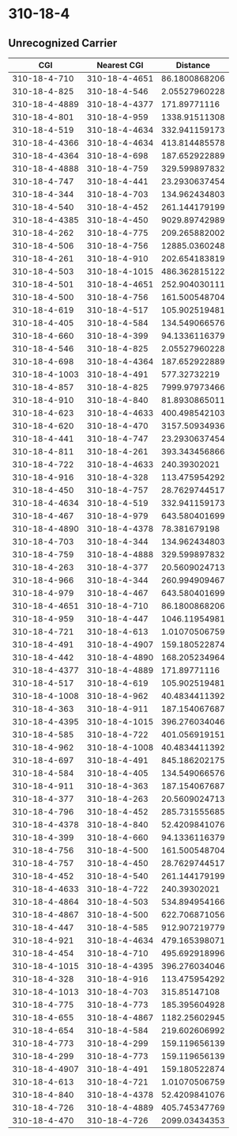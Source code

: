 # 310-18-4
## Unrecognized Carrier


| CGI | Nearest CGI | Distance |
|-----|-------------|----------|
| 310-18-4-710 | 310-18-4-4651 | 86.1800868206 |
| 310-18-4-825 | 310-18-4-546 | 2.05527960228 |
| 310-18-4-4889 | 310-18-4-4377 | 171.89771116 |
| 310-18-4-801 | 310-18-4-959 | 1338.91511308 |
| 310-18-4-519 | 310-18-4-4634 | 332.941159173 |
| 310-18-4-4366 | 310-18-4-4634 | 413.814485578 |
| 310-18-4-4364 | 310-18-4-698 | 187.652922889 |
| 310-18-4-4888 | 310-18-4-759 | 329.599897832 |
| 310-18-4-747 | 310-18-4-441 | 23.2930637454 |
| 310-18-4-344 | 310-18-4-703 | 134.962434803 |
| 310-18-4-540 | 310-18-4-452 | 261.144179199 |
| 310-18-4-4385 | 310-18-4-450 | 9029.89742989 |
| 310-18-4-262 | 310-18-4-775 | 209.265882002 |
| 310-18-4-506 | 310-18-4-756 | 12885.0360248 |
| 310-18-4-261 | 310-18-4-910 | 202.654183819 |
| 310-18-4-503 | 310-18-4-1015 | 486.362815122 |
| 310-18-4-501 | 310-18-4-4651 | 252.904030111 |
| 310-18-4-500 | 310-18-4-756 | 161.500548704 |
| 310-18-4-619 | 310-18-4-517 | 105.902519481 |
| 310-18-4-405 | 310-18-4-584 | 134.549066576 |
| 310-18-4-660 | 310-18-4-399 | 94.1336116379 |
| 310-18-4-546 | 310-18-4-825 | 2.05527960228 |
| 310-18-4-698 | 310-18-4-4364 | 187.652922889 |
| 310-18-4-1003 | 310-18-4-491 | 577.32732219 |
| 310-18-4-857 | 310-18-4-825 | 7999.97973466 |
| 310-18-4-910 | 310-18-4-840 | 81.8930865011 |
| 310-18-4-623 | 310-18-4-4633 | 400.498542103 |
| 310-18-4-620 | 310-18-4-470 | 3157.50934936 |
| 310-18-4-441 | 310-18-4-747 | 23.2930637454 |
| 310-18-4-811 | 310-18-4-261 | 393.343456866 |
| 310-18-4-722 | 310-18-4-4633 | 240.39302021 |
| 310-18-4-916 | 310-18-4-328 | 113.475954292 |
| 310-18-4-450 | 310-18-4-757 | 28.7629744517 |
| 310-18-4-4634 | 310-18-4-519 | 332.941159173 |
| 310-18-4-467 | 310-18-4-979 | 643.580401699 |
| 310-18-4-4890 | 310-18-4-4378 | 78.381679198 |
| 310-18-4-703 | 310-18-4-344 | 134.962434803 |
| 310-18-4-759 | 310-18-4-4888 | 329.599897832 |
| 310-18-4-263 | 310-18-4-377 | 20.5609024713 |
| 310-18-4-966 | 310-18-4-344 | 260.994909467 |
| 310-18-4-979 | 310-18-4-467 | 643.580401699 |
| 310-18-4-4651 | 310-18-4-710 | 86.1800868206 |
| 310-18-4-959 | 310-18-4-447 | 1046.11954981 |
| 310-18-4-721 | 310-18-4-613 | 1.01070506759 |
| 310-18-4-491 | 310-18-4-4907 | 159.180522874 |
| 310-18-4-442 | 310-18-4-4890 | 168.205234964 |
| 310-18-4-4377 | 310-18-4-4889 | 171.89771116 |
| 310-18-4-517 | 310-18-4-619 | 105.902519481 |
| 310-18-4-1008 | 310-18-4-962 | 40.4834411392 |
| 310-18-4-363 | 310-18-4-911 | 187.154067687 |
| 310-18-4-4395 | 310-18-4-1015 | 396.276034046 |
| 310-18-4-585 | 310-18-4-722 | 401.056919151 |
| 310-18-4-962 | 310-18-4-1008 | 40.4834411392 |
| 310-18-4-697 | 310-18-4-491 | 845.186202175 |
| 310-18-4-584 | 310-18-4-405 | 134.549066576 |
| 310-18-4-911 | 310-18-4-363 | 187.154067687 |
| 310-18-4-377 | 310-18-4-263 | 20.5609024713 |
| 310-18-4-796 | 310-18-4-452 | 285.731555685 |
| 310-18-4-4378 | 310-18-4-840 | 52.4209841076 |
| 310-18-4-399 | 310-18-4-660 | 94.1336116379 |
| 310-18-4-756 | 310-18-4-500 | 161.500548704 |
| 310-18-4-757 | 310-18-4-450 | 28.7629744517 |
| 310-18-4-452 | 310-18-4-540 | 261.144179199 |
| 310-18-4-4633 | 310-18-4-722 | 240.39302021 |
| 310-18-4-4864 | 310-18-4-503 | 534.894954166 |
| 310-18-4-4867 | 310-18-4-500 | 622.706871056 |
| 310-18-4-447 | 310-18-4-585 | 912.907219779 |
| 310-18-4-921 | 310-18-4-4634 | 479.165398071 |
| 310-18-4-454 | 310-18-4-710 | 495.692918996 |
| 310-18-4-1015 | 310-18-4-4395 | 396.276034046 |
| 310-18-4-328 | 310-18-4-916 | 113.475954292 |
| 310-18-4-1013 | 310-18-4-703 | 315.85147108 |
| 310-18-4-775 | 310-18-4-773 | 185.395604928 |
| 310-18-4-655 | 310-18-4-4867 | 1182.25602945 |
| 310-18-4-654 | 310-18-4-584 | 219.602606992 |
| 310-18-4-773 | 310-18-4-299 | 159.119656139 |
| 310-18-4-299 | 310-18-4-773 | 159.119656139 |
| 310-18-4-4907 | 310-18-4-491 | 159.180522874 |
| 310-18-4-613 | 310-18-4-721 | 1.01070506759 |
| 310-18-4-840 | 310-18-4-4378 | 52.4209841076 |
| 310-18-4-726 | 310-18-4-4889 | 405.745347769 |
| 310-18-4-470 | 310-18-4-726 | 2099.03434353 |
